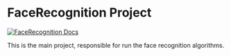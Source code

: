 # FaceRecognition Project

[![FaceRecognition Docs](https://img.shields.io/badge/documentation-FaceRecognition-blue.svg)](https://kelvins.github.io/Reconhecimento-Facial/build/html/index.html)

This is the main project, responsible for run the face recognition algorithms.
